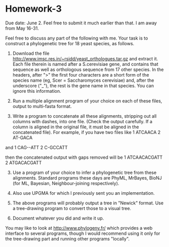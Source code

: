 # Homework-3

Due date: June 2. Feel free to submit it much earlier than that.
I am away from May 16-31.

Feel free to discuss any part of the following with me.  Your task is
to construct a phylogenetic tree for 18 yeast species, as follows.

1. Download the file
http://www.imsc.res.in/~rsidd/yeast_orthologues.tar.gz
and extract it.  Each file therein is named after a S.cerevisiae gene,
and contains that sequence as well as orthologous sequence from 17
other species.  In the headers, after ">" the first four characters
are a short form of the species name (eg, Scer = Saccharomyces
cerevisiae) and, after the underscore ("_"), the rest is the gene name
in that species.  You can ignore this information.

2. Run a multiple alignment program of your choice on each of these
files, output to multi-fasta format.

3. Write a program to concatenate all these alignments, stripping out
all columns with dashes, into one file.  (Check the output carefully.
If a column is aligned in the original file, it must be aligned in the
concatenated file).  For example, if you have two files like
1
ATCAACA
2
AT-GACA

and
1
CAG--ATT
2
C-GCCATT

then the concatenated output with gaps removed will be
1
ATCAACACGATT
2
ATGACACGATT

3.  Use a program of your choice to infer a phylogenetic tree from
these alignments.  Standard programs these days are PhyML, MrBayes,
BioNJ (for ML, Bayesian, Neighbour-joining respectively).

4. Also use UPGMA for which I previously sent you an implementation.

5. The above programs will probably output a tree in "Newick" format.
Use a tree-drawing program to convert those to a visual tree.

6. Document whatever you did and write it up.

You may like to look at http://www.phylogeny.fr/ which provides a web
interface to several programs, though I would recommend using it only
for the tree-drawing part and running other programs "locally".